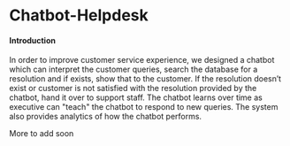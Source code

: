 # Chatbot-Helpdesk

<h4>Introduction</h4>

In order to improve customer service experience, we designed a chatbot which can interpret the customer queries, search the database for a resolution and if exists, show that to the customer. If the resolution doesn’t exist or customer is not satisfied with the resolution provided
by the chatbot, hand it over to support staff. The chatbot learns over time as executive can "teach" the chatbot to respond to new queries. The system also provides analytics of how the chatbot performs.

More to add soon